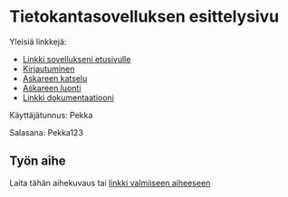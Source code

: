 # Tietokantasovelluksen esittelysivu

Yleisiä linkkejä:

* [Linkki sovellukseni etusivulle](https://samuvait.users.cs.helsinki.fi/tsohasov)
* [Kirjautuminen](https://samuvait.users.cs.helsinki.fi/tsohasov/login)
* [Askareen katselu](https://samuvait.users.cs.helsinki.fi/tsohasov/askare/1)
* [Askareen luonti](https://samuvait.users.cs.helsinki.fi/tsohasov/askare/new)
* [Linkki dokumentaatiooni](https://github.com/samuvait/Tsoha-Bootstrap/blob/master/doc/dokumentaatio.pdf)

Käyttäjätunnus: Pekka

Salasana: Pekka123

## Työn aihe

Laita tähän aihekuvaus tai [linkki valmiiseen aiheeseen](http://advancedkittenry.github.io/suunnittelu_ja_tyoymparisto/aiheet/Muistilista.html) 

